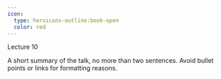 ```yaml
---
icon:
  type: heroicons-outline:book-open
  color: red
---   
```


Lecture 10

A short summary of the talk, no more than two sentences. Avoid bullet points or links for formatting reasons.